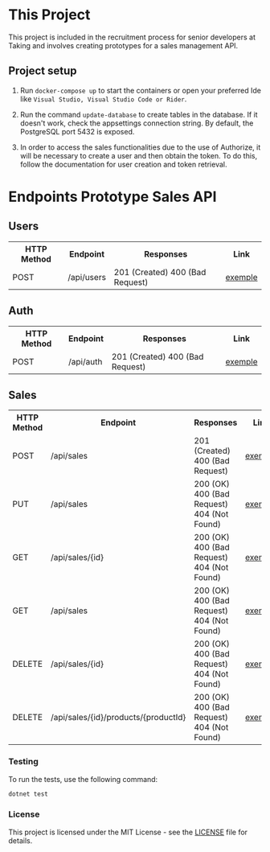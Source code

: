 # This Project

This project is included in the recruitment process for senior developers at Taking and involves creating prototypes for a sales management API.

## Project setup

1. Run `docker-compose up` to start the containers or open your preferred Ide like `Visual Studio, Visual Studio Code or Rider`.


2. Run the command `update-database` to create tables in the database. If it doesn't work, check the appsettings connection string. By default, the PostgreSQL port 5432 is exposed.

3. In order to access the sales functionalities due to the use of Authorize, it will be necessary to create a user and then obtain the token. To do this, follow the documentation for user creation and token retrieval.

# Endpoints Prototype Sales API

## Users

<table>
  <tr>
    <th>HTTP Method</th>
    <th>Endpoint</th>
    <th>Responses</th>
    <th>Link</th>
  </tr>
  <tr>
    <td>POST</td>
    <td>/api/users</td>
    <td>201 (Created) 400 (Bad Request)</td>
    <td><a href="/.doc/create-user.md" targer="__blank">exemple</a></td>
  </tr>  
</table>

## Auth

<table>
  <tr>
    <th>HTTP Method</th>
    <th>Endpoint</th>
    <th>Responses</th>
    <th>Link</th>
  </tr>
  <tr>
    <td>POST</td>
    <td>/api/auth</td>
    <td>201 (Created) 400 (Bad Request)</td>
    <td><a href="/.doc/auth-api.md" targer="__blank">exemple</a></td>
  </tr>  
</table>

## Sales

<table>
  <tr>
    <th>HTTP Method</th>
    <th>Endpoint</th>
    <th>Responses</th>
    <th>Link</th>
  </tr>
  <tr>
    <td>POST</td>
    <td>/api/sales</td>
    <td>201 (Created) 400 (Bad Request)</td>
    <td><a href="/.doc/create-sale.md" targer="__blank">exemple</a></td>
  </tr>
  <tr>
    <td>PUT</td>
    <td>/api/sales</td>
    <td>200 (OK) 400 (Bad Request) 404 (Not Found)</td>
    <td><a href="/.doc/update-sale.md" targer="__blank">exemple</a></td>
  </tr>
  <tr>
    <td>GET</td>
    <td>/api/sales/{id}</td>
    <td>200 (OK) 400 (Bad Request) 404 (Not Found)</td>
    <td><a href="/.doc/get-sale.md" targer="__blank">exemple</a></td>
  </tr>
  <tr>
    <td>GET</td>
    <td>/api/sales</td>
    <td>200 (OK) 400 (Bad Request) 404 (Not Found)</td>
    <td><a href="/.doc/get-sales.md" targer="__blank">exemple</a></td>
  </tr>
  <tr>
    <td>DELETE</td>
    <td>/api/sales/{id}</td>
    <td>200 (OK) 400 (Bad Request) 404 (Not Found)</td>
    <td><a href="/.doc/cancel-sale.md" targer="__blank">exemple</a></td>
  </tr>
  <tr>
    <td>DELETE</td>
    <td>/api/sales/{id}/products/{productId}</td>
    <td>200 (OK) 400 (Bad Request) 404 (Not Found)</td>
    <td><a href="/.doc/cancel-sale-product.md" targer="__blank">exemple</a></td>
  </tr>
</table>

### Testing

To run the tests, use the following command:

```bash
dotnet test
```

### License

This project is licensed under the MIT License - see the [LICENSE](LICENSE) file for details.